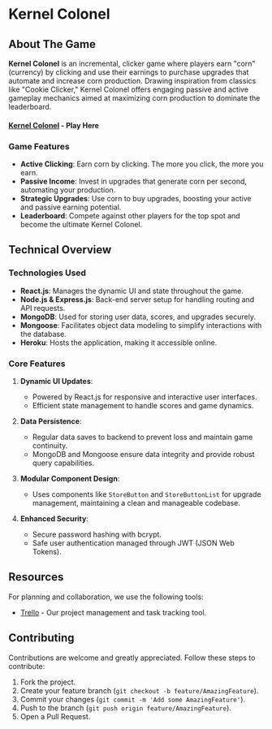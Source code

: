 # Kernel Colonel

## About The Game

**Kernel Colonel** is an incremental, clicker game where players earn "corn" (currency) by clicking and use their earnings to purchase upgrades that automate and increase corn production. Drawing inspiration from classics like "Cookie Clicker," Kernel Colonel offers engaging passive and active gameplay mechanics aimed at maximizing corn production to dominate the leaderboard.

#### [Kernel Colonel](https://github.com/aaronfnp/kernel_colonel/edit/main/README.md) - Play Here

### Game Features

- **Active Clicking**: Earn corn by clicking. The more you click, the more you earn.
- **Passive Income**: Invest in upgrades that generate corn per second, automating your production.
- **Strategic Upgrades**: Use corn to buy upgrades, boosting your active and passive earning potential.
- **Leaderboard**: Compete against other players for the top spot and become the ultimate Kernel Colonel.

## Technical Overview

### Technologies Used

- **React.js**: Manages the dynamic UI and state throughout the game.
- **Node.js & Express.js**: Back-end server setup for handling routing and API requests.
- **MongoDB**: Used for storing user data, scores, and upgrades securely.
- **Mongoose**: Facilitates object data modeling to simplify interactions with the database.
- **Heroku**: Hosts the application, making it accessible online.

### Core Features

1. **Dynamic UI Updates**:
   - Powered by React.js for responsive and interactive user interfaces.
   - Efficient state management to handle scores and game dynamics.

2. **Data Persistence**:
   - Regular data saves to backend to prevent loss and maintain game continuity.
   - MongoDB and Mongoose ensure data integrity and provide robust query capabilities.

3. **Modular Component Design**:
   - Uses components like `StoreButton` and `StoreButtonList` for upgrade management, maintaining a clean and manageable codebase.

4. **Enhanced Security**:
   - Secure password hashing with bcrypt.
   - Safe user authentication managed through JWT (JSON Web Tokens).

## Resources

For planning and collaboration, we use the following tools:
- [Trello](https://trello.com/b/LYjAp5H3/kernel) - Our project management and task tracking tool.

## Contributing

Contributions are welcome and greatly appreciated. Follow these steps to contribute:

1. Fork the project.
2. Create your feature branch (`git checkout -b feature/AmazingFeature`).
3. Commit your changes (`git commit -m 'Add some AmazingFeature'`).
4. Push to the branch (`git push origin feature/AmazingFeature`).
5. Open a Pull Request.
